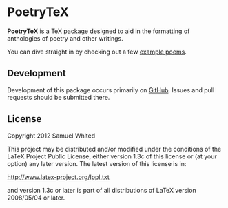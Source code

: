 # PoetryTeX
**PoetryTeX** is a TeX package designed to aid in the formatting of anthologies
of poetry and other writings.

You can dive straight in  by checking out a few
[example poems](https://github.com/SamWhited/poetrytex/wiki/Example-Poems).

## Development

Development of this package occurs primarily on
[GitHub](https://github.com/SamWhited/poetrytex). Issues and pull requests
should be submitted there.

## License

Copyright 2012 Samuel Whited

This project may be distributed and/or modified under the
conditions of the LaTeX Project Public License, either
version 1.3c of this license or (at your option) any later
version. The latest version of this license is in:

http://www.latex-project.org/lppl.txt

and version 1.3c or later is part of all distributions of
LaTeX version 2008/05/04 or later.
